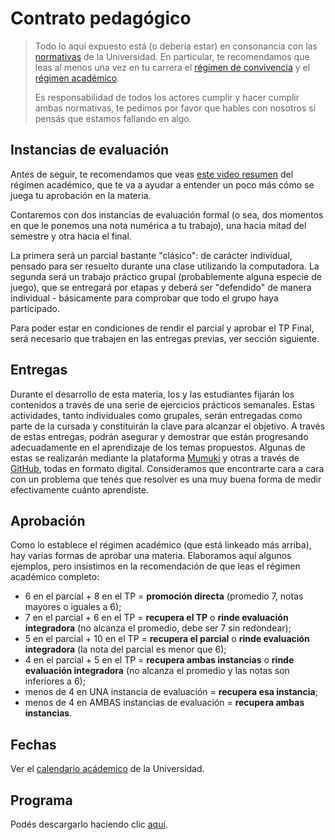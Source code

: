 # Contrato pedagógico

> Todo lo aquí expuesto está (o debería estar) en consonancia con las [normativas](http://www.unahur.edu.ar/es/normativas) de la Universidad. En particular, te recomendamos que leas al menos una vez en tu carrera el [régimen de convivencia](https://unahur.edu.ar/wp-content/uploads/2022/03/RCS-Nro.-093-12-12-2018-Regimen-de-Convivencia.pdf) y el [régimen académico](https://unahur.edu.ar/wp-content/uploads/2022/03/RCS.-Nro.-027-Aprueba-Modificacion-del-Regimen-Academico.pdf).
>
> Es responsabilidad de todos los actores cumplir y hacer cumplir ambas normativas, te pedimos por favor que hables con nosotros si pensás que estamos fallando en algo.

## Instancias de evaluación

Antes de seguir, te recomendamos que veas [este video resumen](https://www.youtube.com/watch?v=RYOGQ3d0Oqg) del régimen académico, que te va a ayudar a entender un poco más cómo se juega tu aprobación en la materia.

Contaremos con dos instancias de evaluación formal (o sea, dos momentos en que le ponemos una nota numérica a tu trabajo), una hacia mitad del semestre y otra hacia el final.

La primera será un parcial bastante "clásico": de carácter individual, pensado para ser resuelto durante una clase utilizando la computadora. La segunda será un trabajo práctico grupal (probablemente alguna especie de juego), que se entregará por etapas y deberá ser "defendido" de manera individual - básicamente para comprobar que todo el grupo haya participado.

Para poder estar en condiciones de rendir el parcial y aprobar el TP Final, será necesario que trabajen en las entregas previas, ver sección siguiente.

## Entregas

Durante el desarrollo de esta materia, los y las estudiantes fijarán los contenidos a través de una serie de ejercicios prácticos semanales. Estas actividades, tanto individuales como grupales, serán entregadas como parte de la cursada y constituirán la clave para alcanzar el objetivo. A través de estas entregas, podrán asegurar y demostrar que están progresando adecuadamente en el aprendizaje de los temas propuestos. Algunas de estas se realizarán mediante la plataforma [Mumuki](https://mumuki.io/unahur-obj1/join/mRpjWQ) y otras a través de [GitHub](https://github.com/), todas en formato digital.
Consideramos que encontrarte cara a cara con un problema que tenés que resolver es una muy buena forma de medir efectivamente cuánto aprendiste. 

## Aprobación

Como lo establece el régimen académico (que está linkeado más arriba), hay varias formas de aprobar una materia. Elaboramos aquí algunos ejemplos, pero insistimos en la recomendación de que leas el régimen académico completo:

* 6 en el parcial + 8 en el TP = **promoción directa** (promedio 7, notas mayores o iguales a 6);
* 7 en el parcial + 6 en el TP = **recupera el TP** o **rinde evaluación integradora** (no alcanza el promedio, debe ser 7 sin redondear);
* 5 en el parcial + 10 en el TP = **recupera el parcial** o **rinde evaluación integradora** (la nota del parcial es menor que 6);
* 4 en el parcial + 5 en el TP = **recupera ambas instancias** o **rinde evaluación integradora** (no alcanza el promedio y las notas son inferiores a 6);
* menos de 4 en UNA instancia de evaluación = **recupera esa instancia**;
* menos de 4 en AMBAS instancias de evaluación = **recupera ambas instancias**.

## Fechas

Ver el [calendario acádemico](http://www.unahur.edu.ar/es/calendario-academico) de la Universidad.

## Programa

Podés descargarlo haciendo clic [aquí](assets/pdf/programa-obj1.pdf).
